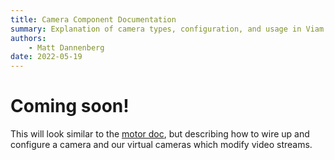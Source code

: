 ```yaml
---
title: Camera Component Documentation
summary: Explanation of camera types, configuration, and usage in Viam.
authors:
    - Matt Dannenberg
date: 2022-05-19
---
```

# Coming soon!
This will look similar to the [motor doc](motor.md), but describing how to wire up and configure a camera and our virtual cameras which modify video streams.
